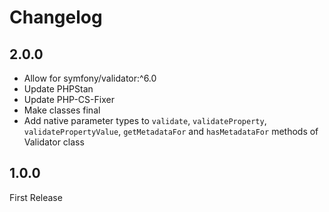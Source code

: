 # Changelog

## 2.0.0

- Allow for symfony/validator:^6.0
- Update PHPStan
- Update PHP-CS-Fixer
- Make classes final
- Add native parameter types to `validate`, `validateProperty`, `validatePropertyValue`, `getMetadataFor` and `hasMetadataFor` methods of Validator class

## 1.0.0

First Release
